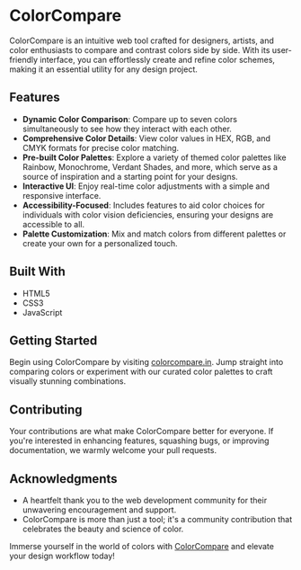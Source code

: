 # ColorCompare

ColorCompare is an intuitive web tool crafted for designers, artists, and color enthusiasts to compare and contrast colors side by side. With its user-friendly interface, you can effortlessly create and refine color schemes, making it an essential utility for any design project.

## Features

- **Dynamic Color Comparison**: Compare up to seven colors simultaneously to see how they interact with each other.
- **Comprehensive Color Details**: View color values in HEX, RGB, and CMYK formats for precise color matching.
- **Pre-built Color Palettes**: Explore a variety of themed color palettes like Rainbow, Monochrome, Verdant Shades, and more, which serve as a source of inspiration and a starting point for your designs.
- **Interactive UI**: Enjoy real-time color adjustments with a simple and responsive interface.
- **Accessibility-Focused**: Includes features to aid color choices for individuals with color vision deficiencies, ensuring your designs are accessible to all.
- **Palette Customization**: Mix and match colors from different palettes or create your own for a personalized touch.

## Built With

- HTML5
- CSS3
- JavaScript

## Getting Started

Begin using ColorCompare by visiting [colorcompare.in](https://colorcompare.in). Jump straight into comparing colors or experiment with our curated color palettes to craft visually stunning combinations.

## Contributing

Your contributions are what make ColorCompare better for everyone. If you're interested in enhancing features, squashing bugs, or improving documentation, we warmly welcome your pull requests.

## Acknowledgments

- A heartfelt thank you to the web development community for their unwavering encouragement and support.
- ColorCompare is more than just a tool; it's a community contribution that celebrates the beauty and science of color.

Immerse yourself in the world of colors with [ColorCompare](https://colorcompare.in) and elevate your design workflow today!